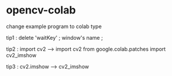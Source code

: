 # opencv-colab
change example program to colab type

tip1 : delete 'waitKey' ; window's name ;

tip2 : import cv2 --> 
import cv2
from google.colab.patches import cv2_imshow

tip3 : cv2.imshow --> cv2_imshow
